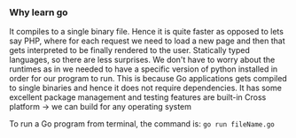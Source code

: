 ### Why learn go
It compiles to a single binary file. Hence it is quite faster as opposed to lets say PHP, where for each request we need to load a new page and then that gets interpreted to be finally rendered to the user.
Statically typed languages, so there are less surprises.
We don't have to worry about the runtimes as in we needed to have a specific version of python installed in order for our program to run. This is because Go applications gets compiled to single binaries and hence it does not require dependencies.
It has some excellent package management and testing features are built-in
Cross platform -> we can build for any operating system

To run a Go program from terminal, the command is: `go run fileName.go`
